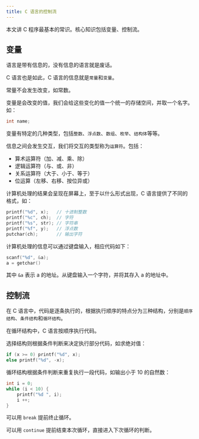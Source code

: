 ```yaml
---
title: C 语言的控制流
---
```


本文讲 C 程序最基本的常识。核心知识包括变量、控制流。

## 变量

语言是带有信息的，没有信息的语言就是废话。

C 语言也是如此，C 语言的信息就是`常量`和`变量`。

常量不会发生改变，如常数。

变量是会改变的值，我们会给这些变化的值一个统一的存储空间，并取一个名字。如：

```c
int name;
```

变量有特定的几种类型，包括`整数`、`浮点数`、`数组`、`枚举`、`结构体`等等。

信息之间会发生交互，我们将交互的类型称为`运算符`。包括：

- 算术运算符（加、减、乘、除）
- 逻辑运算符（与、或、非）
- 关系运算符（大于、小于、等于）
- 位运算（左移、右移、按位异或）

计算机处理的结果会呈现在屏幕上，至于以什么形式出现，C 语言提供了不同的格式，如：

```c
printf("%d", x);   // 十进制整数
printf("%c", ch);  // 字符
printf("%s", str); // 字符串
printf("%f", y);   // 浮点数
putchar(ch);       // 输出字符
```

计算机处理的信息可以通过键盘输入，相应代码如下：

```c
scanf("%d", &a);
a = getchar()
```

其中 `&a` 表示 a 的地址。从键盘输入一个字符，并将其存入 a 的地址中。

## 控制流

在 C 语言中，代码是逐条执行的，根据执行顺序的特点分为三种结构，分别是`顺序结构`、`条件结构`和`循环结构`。

在循环结构中，C 语言按顺序执行代码。

选择结构则根据条件判断来决定执行部分代码，如求绝对值：

```c
if (x >= 0) printf("%d", x);
else printf("%d", -x);
```

循环结构根据条件判断来重复执行一段代码，如输出小于 10 的自然数：

```c
int i = 0;
while (i < 10) {
    printf("%d ", i);
    i ++;
}
```

可以用 `break` 提前终止循环。

可以用 `continue` 提前结束本次循环，直接进入下次循环的判断。